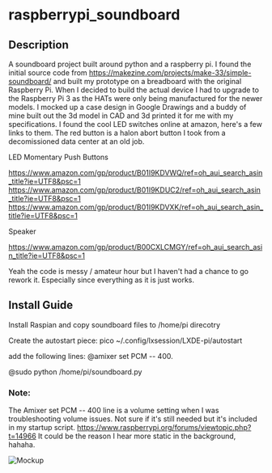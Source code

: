 # raspberrypi_soundboard

## Description
A soundboard project built around python and a raspberry pi. I found the initial source code from https://makezine.com/projects/make-33/simple-soundboard/ and built my prototype on a breadboard with the original Raspberry Pi. When I decided to build the actual device I had to upgrade to the Raspberry Pi 3 as the HATs were only being manufactured for the newer models. I mocked up a case design in Google Drawings and a buddy of mine built out the 3d model in CAD and 3d printed it for me with my specifications. I found the cool LED switches online at amazon, here's a few links to them. The red button is a halon abort button I took from a decomissioned data center at an old job.

LED Momentary Push Buttons

https://www.amazon.com/gp/product/B01I9KDVWQ/ref=oh_aui_search_asin_title?ie=UTF8&psc=1
https://www.amazon.com/gp/product/B01I9KDUC2/ref=oh_aui_search_asin_title?ie=UTF8&psc=1
https://www.amazon.com/gp/product/B01I9KDVXK/ref=oh_aui_search_asin_title?ie=UTF8&psc=1

Speaker

https://www.amazon.com/gp/product/B00CXLCMGY/ref=oh_aui_search_asin_title?ie=UTF8&psc=1


Yeah the code is messy / amateur hour but I haven't had a chance to go rework it. Especially since everything as it is just works.

## Install Guide
Install Raspian and copy soundboard files to /home/pi direcotry

Create the autostart piece:
pico ~/.config/lxsession/LXDE-pi/autostart

add the following lines:
@amixer set PCM -- 400.

@sudo python /home/pi/soundboard.py

### Note:
The Amixer set PCM -- 400 line is a volume setting when I was troubleshooting volume issues. Not sure if it's still needed but it's included in my startup script. https://www.raspberrypi.org/forums/viewtopic.php?t=14966
It could be the reason I hear more static in the background,  hahaha.

![Mockup](https://github.com/SXN31/raspberrypi_soundboard/blob/master/Raspberry%20Pi%20Soundboard%20Case.jpg)
